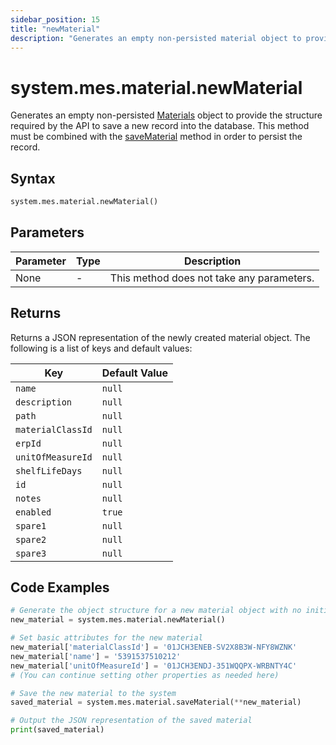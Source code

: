 ```yaml
---
sidebar_position: 15
title: "newMaterial"
description: "Generates an empty non-persisted material object to provide the structure to retrieve records from the database."
---
```


# system.mes.material.newMaterial

Generates an empty non-persisted [Materials](../../data-model/material-model/material) object to provide the structure required by the API
to save a new record into the database. This method must be combined with the [saveMaterial](./save-material) method in order to persist the record.

## Syntax

```python
system.mes.material.newMaterial()
```

## Parameters

| Parameter | Type | Description                               |
| --------- | ---- | ----------------------------------------- |
| None      | -    | This method does not take any parameters. |

## Returns

Returns a JSON representation of the newly created material object. The following is a list of keys and default values:

| Key               | Default Value |
| ----------------- | ------------- |
| `name`            | `null`        |
| `description`     | `null`        |
| `path`            | `null`        |
| `materialClassId` | `null`        |
| `erpId`           | `null`        |
| `unitOfMeasureId` | `null`        |
| `shelfLifeDays`   | `null`        |
| `id`              | `null`        |
| `notes`           | `null`        |
| `enabled`         | `true`        |
| `spare1`          | `null`        |
| `spare2`          | `null`        |
| `spare3`          | `null`        |

## Code Examples

```python
# Generate the object structure for a new material object with no initial arguments
new_material = system.mes.material.newMaterial()

# Set basic attributes for the new material
new_material['materialClassId'] = '01JCH3ENEB-SV2X8B3W-NFY8WZNK'
new_material['name'] = '5391537510212'
new_material['unitOfMeasureId'] = '01JCH3ENDJ-351WQQPX-WRBNTY4C'
# (You can continue setting other properties as needed here)

# Save the new material to the system
saved_material = system.mes.material.saveMaterial(**new_material)

# Output the JSON representation of the saved material
print(saved_material)
```
